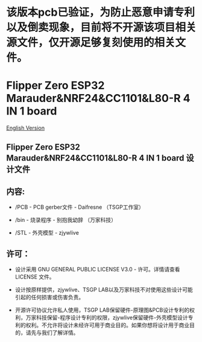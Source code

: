 # 该版本pcb已验证，为防止恶意申请专利以及倒卖现象，目前将不开源该项目相关源文件，仅开源足够复刻使用的相关文件。

# Flipper Zero ESP32 Marauder&NRF24&CC1101&L80-R 4 IN 1 board
[English Version](readme.md)

##  Flipper Zero ESP32 Marauder&NRF24&CC1101&L80-R 4 IN 1 board  设计文件

## 内容:
* /PCB - PCB gerber文件 - Daifresne （TSGP工作室）

* /bin - 烧录程序 - 别抱我幼辞 （万家科技）

* /STL - 外壳模型 - zjywlive



## 许可：
* 设计采用 GNU GENERAL PUBLIC LICENSE V3.0 - 许可。详情请查看 LICENSE 文件。

* 设计按原样提供，zjywlive、TSGP LAB以及万家科技不对使用这些设计可能引起的任何损害或伤害负责。

* 开源许可协议允许私人使用，TSGP LAB保留硬件-原理图&PCB设计专利的权利，万家科技保留-程序设计专利的权限，zjywlive保留硬件-外壳模型设计专利的权利。不允许将设计未经许可用于商业目的。如果你想将设计用于商业目的，请先与我们了解详情。
